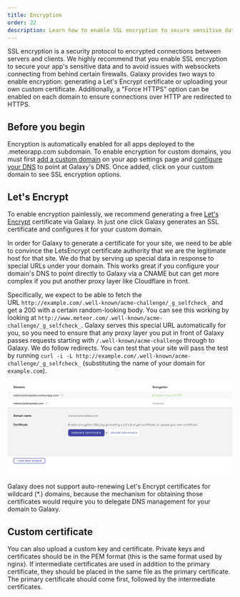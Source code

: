 ```yaml
---
title: Encryption
order: 22
description: Learn how to enable SSL encryption to secure sensitive data
---
```


SSL encryption is a security protocol to encrypted connections between servers and clients. We highly recommend that you enable SSL encryption to secure your app's sensitive data and to avoid issues with websockets connecting from behind certain firewalls. Galaxy provides two ways to enable encryption: generating a Let's Encrypt certificate or uploading your own custom certificate. Additionally, a "Force HTTPS" option can be enabled on each domain to ensure connections over HTTP are redirected to HTTPS.

<h2 id="custom-domain">Before you begin</h2>

Encryption is automatically enabled for all apps deployed to the .meteorapp.com subdomain. To enable encryption for custom domains, you must first [add a custom domain](/custom-domains.html) on your app settings page and [configure your DNS](/dns.html) to point at Galaxy's DNS. Once added, click on your custom domain to see SSL encryption options.

<h2 id="lets-encrypt">Let's Encrypt</h2>

To enable encryption painlessly, we recommend generating a free [Let's Encrypt](https://letsencrypt.org/) certificate via Galaxy. In just one click Galaxy generates an SSL certificate and configures it for your custom domain.

In order for Galaxy to generate a certificate for your site, we need to be able to convince the LetsEncrypt certificate authority that we are the legitimate host for that site. We do that by serving up special data in response to special URLs under your domain. This works great if you configure your domain's DNS to point directly to Galaxy via a CNAME but can get more complex if you put another proxy layer like Cloudflare in front.

Specifically, we expect to be able to fetch the URL `http://example.com/.well-known/acme-challenge/_g_selfcheck_` and get a 200 with a certain random-looking body. You can see this working by looking at `http://www.meteor.com/.well-known/acme-challenge/_g_selfcheck_`. Galaxy serves this special URL automatically for you, so you need to ensure that any proxy layer you put in front of Galaxy passes requests starting with `/.well-known/acme-challenge` through to Galaxy.
We do follow redirects. You can test that your site will pass the test by running `curl -i -L http://example.com/.well-known/acme-challenge/_g_selfcheck_` (substituting the name of your domain for `example.com`).

<img src="images/email-enable-ssl.png" style="width: 780px;">

Galaxy does not support auto-renewing Let's Encrypt certificates for wildcard (\*.) domains, because the mechanism for obtaining those certificates would require you to delegate DNS management for your domain to Galaxy.

<h2 id="Custom certificate">Custom certificate</h2>

You can also upload a custom key and certificate. Private keys and certificates should be in the PEM format (this is the same format used by nginx). If intermediate certificates are used in addition to the primary certificate, they should be placed in the same file as the primary certificate. The primary certificate should come first, followed by the intermediate certificates.
